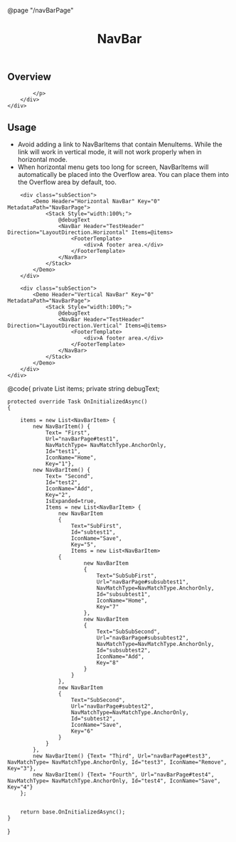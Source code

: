 ﻿@page "/navBarPage"
<header class="root">
    <h1 class="title">NavBar</h1>
</header>
<div class="section" style="transition-delay: 0s;">
    <div id="overview" tabindex="-1">
        <h2 class="subHeading hiddenContent">Overview</h2>
    </div>
    <div class="content">
        <div class="ms-Markdown">
            <p>

            </p>
        </div>
    </div>
</div>
<div class="section" style="transition-delay: 0s;">
    <div id="overview" tabindex="-1">
        <h2 class="subHeading">Usage</h2>
    </div>
    <div>
        <ul>
            <li>
                Avoid adding a link to NavBarItems that contain MenuItems.  While the link will work in vertical mode, it will not work properly when in horizontal mode.
            </li>
            <li>
                When horizontal menu gets too long for screen, NavBarItems will automatically be placed into the Overflow area.  You can place them into the Overflow area by default, too.
            </li>
        </ul>

        <div class="subSection">
            <Demo Header="Horizontal NavBar" Key="0" MetadataPath="NavBarPage">
                <Stack Style="width:100%;">
                    @debugText
                    <NavBar Header="TestHeader" Direction="LayoutDirection.Horizontal" Items=@items>
                        <FooterTemplate>
                            <div>A footer area.</div>
                        </FooterTemplate>
                    </NavBar>
                </Stack>
            </Demo>
        </div>

        <div class="subSection">
            <Demo Header="Vertical NavBar" Key="0" MetadataPath="NavBarPage">
                <Stack Style="width:100%;">
                    @debugText
                    <NavBar Header="TestHeader" Direction="LayoutDirection.Vertical" Items=@items>
                        <FooterTemplate>
                            <div>A footer area.</div>
                        </FooterTemplate>
                    </NavBar>
                </Stack>
            </Demo>
        </div>
    </div>
</div>

@code{
    private List<NavBarItem> items;
    private string debugText;

    protected override Task OnInitializedAsync()
    {

        items = new List<NavBarItem> {
            new NavBarItem() {
                Text= "First",
                Url="navBarPage#test1",
                NavMatchType= NavMatchType.AnchorOnly,
                Id="test1",
                IconName="Home",
                Key="1"},
            new NavBarItem() {
                Text= "Second",
                Id="test2",
                IconName="Add",
                Key="2",
                IsExpanded=true,
                Items = new List<NavBarItem> {
                    new NavBarItem
                    {
                        Text="SubFirst",
                        Id="subtest1",
                        IconName="Save",
                        Key="5",
                        Items = new List<NavBarItem>
                    {
                            new NavBarItem
                            {
                                Text="SubSubFirst",
                                Url="navBarPage#subsubtest1",
                                NavMatchType=NavMatchType.AnchorOnly,
                                Id="subsubtest1",
                                IconName="Home",
                                Key="7"
                            },
                            new NavBarItem
                            {
                                Text="SubSubSecond",
                                Url="navBarPage#subsubtest2",
                                NavMatchType=NavMatchType.AnchorOnly,
                                Id="subsubtest2",
                                IconName="Add",
                                Key="8"
                            }
                        }
                    },
                    new NavBarItem
                    {
                        Text="SubSecond",
                        Url="navBarPage#subtest2",
                        NavMatchType=NavMatchType.AnchorOnly,
                        Id="subtest2",
                        IconName="Save",
                        Key="6"
                    }
                }
            },
            new NavBarItem() {Text= "Third", Url="navBarPage#test3", NavMatchType= NavMatchType.AnchorOnly, Id="test3", IconName="Remove", Key="3"},
            new NavBarItem() {Text= "Fourth", Url="navBarPage#test4", NavMatchType= NavMatchType.AnchorOnly, Id="test4", IconName="Save", Key="4"}
        };


        return base.OnInitializedAsync();
    }
}